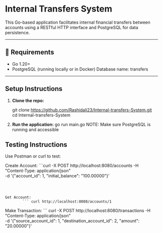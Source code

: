 # Internal Transfers System

This Go-based application facilitates internal financial transfers between accounts using a RESTful HTTP interface and PostgreSQL for data persistence.

---

## 🔧 Requirements

- Go 1.20+
- PostgreSQL (running locally or in Docker)
  Database name: transfers

---

##  Setup Instructions

1. **Clone the repo:**
   
   git clone https://github.com/Rashidali23/Internal-transfers-System.git
   cd Internal-transfers-System

 2. **Run the application:**
    go run main.go
  NOTE: Make sure PostgreSQL is running and accessible

##  Testing Instructions

Use Postman or curl to test:

 Create Account:
                ```curl -X POST http://localhost:8080/accounts -H "Content-Type: application/json" \
-d '{"account_id": 1, "initial_balance": "100.00000"}'
```



Get Account:
        ``` curl http://localhost:8080/accounts/1 
```


Make Transaction:
            ``` curl -X POST http://localhost:8080/transactions -H "Content-Type: application/json" \
-d '{"source_account_id": 1, "destination_account_id": 2, "amount": "20.00000"}'  
```
